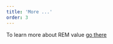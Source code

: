```yaml
---
title: 'More ...'
order: 3
---
```



To learn more about REM value [go there](https://www.sitepoint.com/understanding-and-using-rem-units-in-css/)